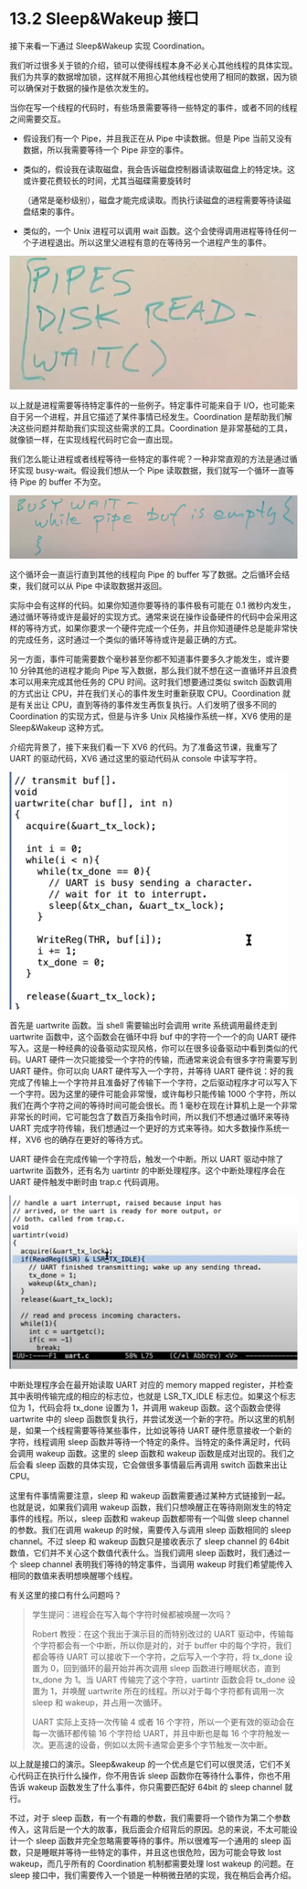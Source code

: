 # 13.2 Sleep\&Wakeup 接口

接下来看一下通过 Sleep\&Wakeup 实现 Coordination。

我们听过很多关于锁的介绍，锁可以使得线程本身不必关心其他线程的具体实现。我们为共享的数据增加锁，这样就不用担心其他线程也使用了相同的数据，因为锁可以确保对于数据的操作是依次发生的。

当你在写一个线程的代码时，有些场景需要等待一些特定的事件，或者不同的线程之间需要交互。

- 假设我们有一个 Pipe，并且我正在从 Pipe 中读数据。但是 Pipe 当前又没有数据，所以我需要等待一个 Pipe 非空的事件。
- 类似的，假设我在读取磁盘，我会告诉磁盘控制器请读取磁盘上的特定块。这或许要花费较长的时间，尤其当磁碟需要旋转时

  （通常是毫秒级别），磁盘才能完成读取。而执行读磁盘的进程需要等待读磁盘结束的事件。

- 类似的，一个 Unix 进程可以调用 wait 函数。这个会使得调用进程等待任何一个子进程退出。所以这里父进程有意的在等待另一个进程产生的事件。

![](<../assets/image (499).png>)

以上就是进程需要等待特定事件的一些例子。特定事件可能来自于 I/O，也可能来自于另一个进程，并且它描述了某件事情已经发生。Coordination 是帮助我们解决这些问题并帮助我们实现这些需求的工具。Coordination 是非常基础的工具，就像锁一样，在实现线程代码时它会一直出现。

我们怎么能让进程或者线程等待一些特定的事件呢？一种非常直观的方法是通过循环实现 busy-wait。假设我们想从一个 Pipe 读取数据，我们就写一个循环一直等待 Pipe 的 buffer 不为空。

![](<../assets/image (590).png>)

这个循环会一直运行直到其他的线程向 Pipe 的 buffer 写了数据。之后循环会结束，我们就可以从 Pipe 中读取数据并返回。

实际中会有这样的代码。如果你知道你要等待的事件极有可能在 0.1 微秒内发生，通过循环等待或许是最好的实现方式。通常来说在操作设备硬件的代码中会采用这样的等待方式，如果你要求一个硬件完成一个任务，并且你知道硬件总是能非常快的完成任务，这时通过一个类似的循环等待或许是最正确的方式。

另一方面，事件可能需要数个毫秒甚至你都不知道事件要多久才能发生，或许要 10 分钟其他的进程才能向 Pipe 写入数据，那么我们就不想在这一直循环并且浪费本可以用来完成其他任务的 CPU 时间。这时我们想要通过类似 switch 函数调用的方式出让 CPU，并在我们关心的事件发生时重新获取 CPU。Coordination 就是有关出让 CPU，直到等待的事件发生再恢复执行。人们发明了很多不同的 Coordination 的实现方式，但是与许多 Unix 风格操作系统一样，XV6 使用的是 Sleep\&Wakeup 这种方式。

介绍完背景了，接下来我们看一下 XV6 的代码。为了准备这节课，我重写了 UART 的驱动代码，XV6 通过这里的驱动代码从 console 中读写字符。

![](<../assets/image (576).png>)

首先是 uartwrite 函数。当 shell 需要输出时会调用 write 系统调用最终走到 uartwrite 函数中，这个函数会在循环中将 buf 中的字符一个一个的向 UART 硬件写入。这是一种经典的设备驱动实现风格，你可以在很多设备驱动中看到类似的代码。UART 硬件一次只能接受一个字符的传输，而通常来说会有很多字符需要写到 UART 硬件。你可以向 UART 硬件写入一个字符，并等待 UART 硬件说：好的我完成了传输上一个字符并且准备好了传输下一个字符，之后驱动程序才可以写入下一个字符。因为这里的硬件可能会非常慢，或许每秒只能传输 1000 个字符，所以我们在两个字符之间的等待时间可能会很长。而 1 毫秒在现在计算机上是一个非常非常长的时间，它可能包含了数百万条指令时间，所以我们不想通过循环来等待 UART 完成字符传输，我们想通过一个更好的方式来等待。如大多数操作系统一样，XV6 也的确存在更好的等待方式。

UART 硬件会在完成传输一个字符后，触发一个中断。所以 UART 驱动中除了 uartwrite 函数外，还有名为 uartintr 的中断处理程序。这个中断处理程序会在 UART 硬件触发中断时由 trap.c 代码调用。

![](<../assets/image (496).png>)

中断处理程序会在最开始读取 UART 对应的 memory mapped register，并检查其中表明传输完成的相应的标志位，也就是 LSR_TX_IDLE 标志位。如果这个标志位为 1，代码会将 tx_done 设置为 1，并调用 wakeup 函数。这个函数会使得 uartwrite 中的 sleep 函数恢复执行，并尝试发送一个新的字符。所以这里的机制是，如果一个线程需要等待某些事件，比如说等待 UART 硬件愿意接收一个新的字符，线程调用 sleep 函数并等待一个特定的条件。当特定的条件满足时，代码会调用 wakeup 函数。这里的 sleep 函数和 wakeup 函数是成对出现的。我们之后会看 sleep 函数的具体实现，它会做很多事情最后再调用 switch 函数来出让 CPU。

这里有件事情需要注意，sleep 和 wakeup 函数需要通过某种方式链接到一起。也就是说，如果我们调用 wakeup 函数，我们只想唤醒正在等待刚刚发生的特定事件的线程。所以，sleep 函数和 wakeup 函数都带有一个叫做 sleep channel 的参数。我们在调用 wakeup 的时候，需要传入与调用 sleep 函数相同的 sleep channel。不过 sleep 和 wakeup 函数只是接收表示了 sleep channel 的 64bit 数值，它们并不关心这个数值代表什么。当我们调用 sleep 函数时，我们通过一个 sleep channel 表明我们等待的特定事件，当调用 wakeup 时我们希望能传入相同的数值来表明想唤醒哪个线程。

有关这里的接口有什么问题吗？

> 学生提问：进程会在写入每个字符时候都被唤醒一次吗？
>
> Robert 教授：在这个我出于演示目的而特别改过的 UART 驱动中，传输每个字符都会有一个中断，所以你是对的，对于 buffer 中的每个字符，我们都会等待 UART 可以接收下一个字符，之后写入一个字符，将 tx_done 设置为 0，回到循环的最开始并再次调用 sleep 函数进行睡眠状态，直到 tx_done 为 1。当 UART 传输完了这个字符，uartintr 函数会将 tx_done 设置为 1，并唤醒 uartwrite 所在的线程。所以对于每个字符都有调用一次 sleep 和 wakeup，并占用一次循环。
>
> UART 实际上支持一次传输 4 或者 16 个字符，所以一个更有效的驱动会在每一次循环都传输 16 个字符给 UART，并且中断也是每 16 个字符触发一次。更高速的设备，例如以太网卡通常会更多个字节触发一次中断。

以上就是接口的演示。Sleep\&wakeup 的一个优点是它们可以很灵活，它们不关心代码正在执行什么操作，你不用告诉 sleep 函数你在等待什么事件，你也不用告诉 wakeup 函数发生了什么事件，你只需要匹配好 64bit 的 sleep channel 就行。

不过，对于 sleep 函数，有一个有趣的参数，我们需要将一个锁作为第二个参数传入，这背后是一个大的故事，我后面会介绍背后的原因。总的来说，不太可能设计一个 sleep 函数并完全忽略需要等待的事件。所以很难写一个通用的 sleep 函数，只是睡眠并等待一些特定的事件，并且这也很危险，因为可能会导致 lost wakeup，而几乎所有的 Coordination 机制都需要处理 lost wakeup 的问题。在 sleep 接口中，我们需要传入一个锁是一种稍微丑陋的实现，我在稍后会再介绍。

